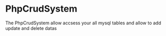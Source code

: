 # PhpCrudSystem
The PhpCrudSystem allow accsess your all mysql tables and allow to add update and delete datas
